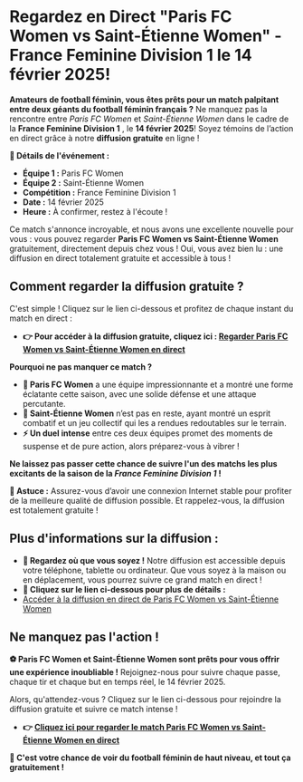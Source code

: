 # Regardez en Direct "Paris FC Women vs Saint-Étienne Women" - France Feminine Division 1 le 14 février 2025!

**Amateurs de football féminin, vous êtes prêts pour un match palpitant entre deux géants du football féminin français ?** Ne manquez pas la rencontre entre _Paris FC Women_ et _Saint-Étienne Women_ dans le cadre de la **France Feminine Division 1** , le **14 février 2025**! Soyez témoins de l’action en direct grâce à notre **diffusion gratuite** en ligne !

**📅 Détails de l'événement :**

- **Équipe 1 :** Paris FC Women
- **Équipe 2 :** Saint-Étienne Women
- **Compétition :** France Feminine Division 1
- **Date :** 14 février 2025
- **Heure :** À confirmer, restez à l'écoute !

Ce match s'annonce incroyable, et nous avons une excellente nouvelle pour vous : vous pouvez regarder **Paris FC Women vs Saint-Étienne Women** gratuitement, directement depuis chez vous ! Oui, vous avez bien lu : une diffusion en direct totalement gratuite et accessible à tous !

## Comment regarder la diffusion gratuite ?

C'est simple ! Cliquez sur le lien ci-dessous et profitez de chaque instant du match en direct :

- **👉 Pour accéder à la diffusion gratuite, cliquez ici : [Regarder Paris FC Women vs Saint-Étienne Women en direct](https://tinyurl.com/livestreamfreeo?st=Paris+FC+Women+vs+Saint-%C3%89tienne+Women&si=ghc)**

**Pourquoi ne pas manquer ce match ?**

- **🎯 Paris FC Women** a une équipe impressionnante et a montré une forme éclatante cette saison, avec une solide défense et une attaque percutante.
- **💪 Saint-Étienne Women** n’est pas en reste, ayant montré un esprit combatif et un jeu collectif qui les a rendues redoutables sur le terrain.
- **⚡ Un duel intense** entre ces deux équipes promet des moments de suspense et de pure action, alors préparez-vous à vibrer !

**Ne laissez pas passer cette chance de suivre l'un des matchs les plus excitants de la saison de la _France Feminine Division 1_ !**

**🔴 Astuce :** Assurez-vous d’avoir une connexion Internet stable pour profiter de la meilleure qualité de diffusion possible. Et rappelez-vous, la diffusion est totalement gratuite !

## Plus d'informations sur la diffusion :

- **📲 Regardez où que vous soyez !** Notre diffusion est accessible depuis votre téléphone, tablette ou ordinateur. Que vous soyez à la maison ou en déplacement, vous pourrez suivre ce grand match en direct !
- **🔗 Cliquez sur le lien ci-dessous pour plus de détails :**
- [Accéder à la diffusion en direct de Paris FC Women vs Saint-Étienne Women](https://tinyurl.com/livestreamfreeo?st=Paris+FC+Women+vs+Saint-%C3%89tienne+Women&si=ghc)

## Ne manquez pas l'action !

**⚽ Paris FC Women et Saint-Étienne Women sont prêts pour vous offrir une expérience inoubliable !** Rejoignez-nous pour suivre chaque passe, chaque tir et chaque but en temps réel, le 14 février 2025.

Alors, qu'attendez-vous ? Cliquez sur le lien ci-dessous pour rejoindre la diffusion gratuite et suivre ce match intense !

- **👉 [Cliquez ici pour regarder le match Paris FC Women vs Saint-Étienne Women en direct](https://tinyurl.com/livestreamfreeo?st=Paris+FC+Women+vs+Saint-%C3%89tienne+Women&si=ghc)**

**🎉 C'est votre chance de voir du football féminin de haut niveau, et tout ça gratuitement !**
